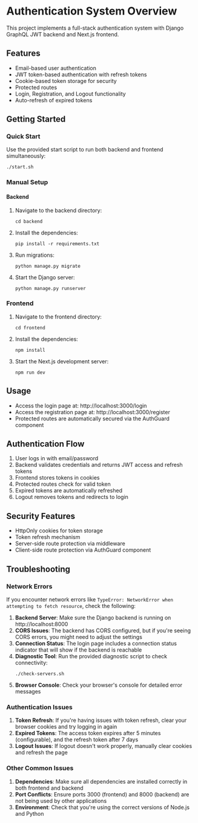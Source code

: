 # Authentication System Overview

This project implements a full-stack authentication system with Django GraphQL JWT backend and Next.js frontend.

## Features

- Email-based user authentication
- JWT token-based authentication with refresh tokens
- Cookie-based token storage for security
- Protected routes
- Login, Registration, and Logout functionality
- Auto-refresh of expired tokens

## Getting Started

### Quick Start

Use the provided start script to run both backend and frontend simultaneously:

```
./start.sh
```

### Manual Setup

#### Backend

1. Navigate to the backend directory:

   ```
   cd backend
   ```

2. Install the dependencies:

   ```
   pip install -r requirements.txt
   ```

3. Run migrations:

   ```
   python manage.py migrate
   ```

4. Start the Django server:
   ```
   python manage.py runserver
   ```

### Frontend

1. Navigate to the frontend directory:

   ```
   cd frontend
   ```

2. Install the dependencies:

   ```
   npm install
   ```

3. Start the Next.js development server:
   ```
   npm run dev
   ```

## Usage

- Access the login page at: http://localhost:3000/login
- Access the registration page at: http://localhost:3000/register
- Protected routes are automatically secured via the AuthGuard component

## Authentication Flow

1. User logs in with email/password
2. Backend validates credentials and returns JWT access and refresh tokens
3. Frontend stores tokens in cookies
4. Protected routes check for valid token
5. Expired tokens are automatically refreshed
6. Logout removes tokens and redirects to login

## Security Features

- HttpOnly cookies for token storage
- Token refresh mechanism
- Server-side route protection via middleware
- Client-side route protection via AuthGuard component

## Troubleshooting

### Network Errors

If you encounter network errors like `TypeError: NetworkError when attempting to fetch resource`, check the following:

1. **Backend Server**: Make sure the Django backend is running on http://localhost:8000
2. **CORS Issues**: The backend has CORS configured, but if you're seeing CORS errors, you might need to adjust the settings
3. **Connection Status**: The login page includes a connection status indicator that will show if the backend is reachable
4. **Diagnostic Tool**: Run the provided diagnostic script to check connectivity:
   ```
   ./check-servers.sh
   ```
5. **Browser Console**: Check your browser's console for detailed error messages

### Authentication Issues

1. **Token Refresh**: If you're having issues with token refresh, clear your browser cookies and try logging in again
2. **Expired Tokens**: The access token expires after 5 minutes (configurable), and the refresh token after 7 days
3. **Logout Issues**: If logout doesn't work properly, manually clear cookies and refresh the page

### Other Common Issues

1. **Dependencies**: Make sure all dependencies are installed correctly in both frontend and backend
2. **Port Conflicts**: Ensure ports 3000 (frontend) and 8000 (backend) are not being used by other applications
3. **Environment**: Check that you're using the correct versions of Node.js and Python
